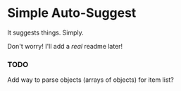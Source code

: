 # Simple Auto-Suggest

It suggests things. Simply. 

Don't worry! I'll add a *real* readme later!

### TODO
Add way to parse objects (arrays of objects) for item list?